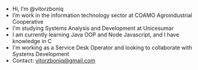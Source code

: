 - Hi, I’m @vitorzboniq
- I’m work in the information technology sector at COAMO Agroindustrial Cooperative
- I'm studying Systems Analysis and Development at Unicesumar
- I am currently learning Java OOP and Node Javascript, and I have knowledge in C
- I'm working as a Service Desk Operator and looking to collaborate with Systems Development
- Contact: vitorzboniq@gmail.com
